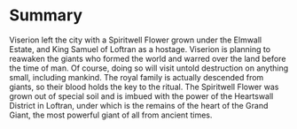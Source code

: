 # Summary
Viserion left the city with a Spiritwell Flower grown under the Elmwall Estate, and King Samuel of Loftran as a hostage. Viserion is planning to reawaken the giants who formed the world and warred over the land before the time of man. Of course, doing so will visit untold destruction on anything small, including mankind. The royal family is actually descended from giants, so their blood holds the key to the ritual. The Spiritwell Flower was grown out of special soil and is imbued with the power of the Heartswall District in Loftran, under which is the remains of the heart of the Grand Giant, the most powerful giant of all from ancient times.
